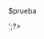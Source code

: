 <html>
 <head>
 </head>
 <body>
 <?php
$prueba=fopen("text.txt","r")
echo '<p>$prueba</p>';?>
 </body>
</html>
